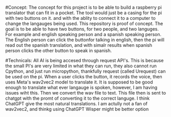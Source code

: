 #Concept:
The concept for this project is to be able to build a raspberry pi translator that can fit in a pocket. The tool would just be a casing for the pi
with two buttons on it. and with the ablity to connect it to a computer to change the langauges being used. This repository is proof of concept.
The goal is to be able to have two buttons, for two people, and two languges. For example and english speaking person and a spanish speaking person. The 
English person can click the buttonfor talking in english, then the pi will read out the spanish translation, and with simalr results when spanish
person clicks the other button to speak in spanish.

#Technicals:
All AI is being accesed through request API's. This is because the small PI's are very limited in what they can run, they also cannot run Cpython, and just run 
micropython, thankfully request (called Urequest) can be used on the pi.
When a user clicks the button, it records the voice, then uses Meta's wav2vec2 model to translate it. It is supposed to be good enough to translate what 
ever langauge is spoken, however, I am having issues wiht this. Then we convert the wav file to text. This file then is sent to chatgpt with the promt
of converting it to the correct languge. I think ChatGPT give the most natural translations. 
I am actully not a fan of wav2vec2, and thinkg using ChatGPT Wisper might be better option
